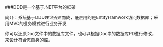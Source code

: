 ###DDD是一个基于.NET平台的框架

简介：系统基于DDD理论搭建而成，底层用的是EntityFramwork访问数据库；采用MVC的业务模式进行业务开发

你可以还原Doc文件中的数据库文件，也可以根据Doc中的数据库PD进行修改，来设计符合您自身的库。
